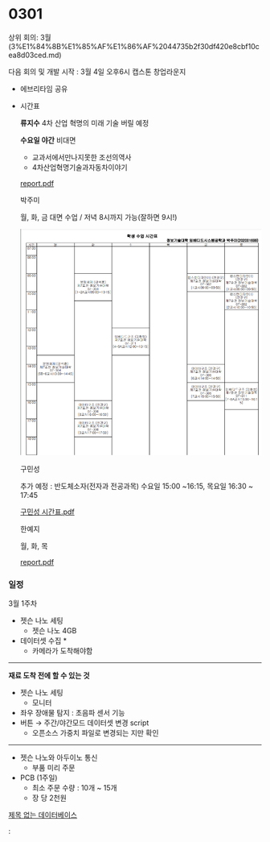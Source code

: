 # 0301

상위 회의: 3월 (3%E1%84%8B%E1%85%AF%E1%86%AF%2044735b2f30df420e8cbf10cea8d03ced.md)

다음 회의 및 개발 시작 : 3월 4일 오후6시 캡스톤 창업라운지

- 에브리타임 공유
- 시간표
    
    **류지수**
    4차 산업 혁명의 미래 기술 버릴 예정
    
    **수요일 야간** 
    비대면 
    
    - 교과서에서만나지못한 조선의역사
    - 4차산업혁명기술과자동차이야기
    
    [report.pdf](0301%20744e283116d04ec2a5377b5d592d5535/report.pdf)
    
    박주미
    
    월, 화, 금 대면 수업 / 저녁 8시까지 가능(잘하면 9시!)
    
    ![Untitled](0301%20744e283116d04ec2a5377b5d592d5535/Untitled.png)
    
    구민성
    
    추가 예정 : 반도체소자(전자과 전공과목) 수요일 15:00 ~16:15, 목요일 16:30 ~ 17:45
    
    [구민성 시간표.pdf](0301%20744e283116d04ec2a5377b5d592d5535/%25EA%25B5%25AC%25EB%25AF%25BC%25EC%2584%25B1_%25EC%258B%259C%25EA%25B0%2584%25ED%2591%259C.pdf)
    
    한예지
    
    월, 화, 목
    
    [report.pdf](0301%20744e283116d04ec2a5377b5d592d5535/report%201.pdf)
    

### 일정

3월 1주차

- 젯슨 나노 세팅
    - 젯슨 나노 4GB
- 데이터셋 수집 *
    - 카메라가 도착해야함

---

**재료 도착 전에 할 수 있는 것**

- 젯슨 나노 세팅
    - 모니터
- 좌우 장애물 탐지 : 초음파 센서 기능
- 버튼 → 주간/야간모드 데이터셋 변경 script
    - 오픈소스 가중치 파일로 변경되는 지만 확인

---

- 젯슨 나노와 아두이노 통신
    - 부품 미리 주문
- PCB (1주일)
    - 최소 주문 수량 : 10개 ~ 15개
    - 장 당 2천원

[제목 없는 데이터베이스](0301%20744e283116d04ec2a5377b5d592d5535/%E1%84%8C%E1%85%A6%E1%84%86%E1%85%A9%E1%86%A8%20%E1%84%8B%E1%85%A5%E1%86%B9%E1%84%82%E1%85%B3%E1%86%AB%20%E1%84%83%E1%85%A6%E1%84%8B%E1%85%B5%E1%84%90%E1%85%A5%E1%84%87%E1%85%A6%E1%84%8B%E1%85%B5%E1%84%89%E1%85%B3%20788a19f2462b4a719025d1593a63aacd.csv)

: